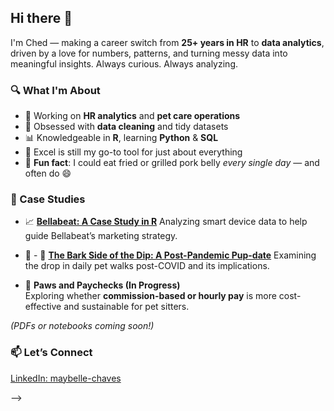 ## Hi there 👋

I'm Ched — making a career switch from **25+ years in HR** to **data analytics**, driven by a love for numbers, patterns, and turning messy data into meaningful insights.  Always curious.  Always analyzing.

### 🔍 What I'm About
- 🎯 Working on **HR analytics** and **pet care operations**
- 🧹 Obsessed with **data cleaning** and tidy datasets
- 📊 Knowledgeable in **R**, learning **Python** & **SQL**
- 📎 Excel is still my go-to tool for just about everything  
- 🐷 **Fun fact**: I could eat fried or grilled pork belly *every single day* — and often do 😄

### 📁 Case Studies

- 📈 [**Bellabeat: A Case Study in R**](./Bellabeat_A_Case_Study_in_R.pdf)
  Analyzing smart device data to help guide Bellabeat’s marketing strategy.

- 🐾 - 🐾 [**The Bark Side of the Dip: A Post-Pandemic Pup-date**](./The_Bark_Side_of_the_Dip_A_Post-Pandemic_Pup-date_in_R.pdf)
  Examining the drop in daily pet walks post-COVID and its implications.

- 💸 **Paws and Paychecks (In Progress)**  
  Exploring whether **commission-based or hourly pay** is more cost-effective and sustainable for pet sitters.

*(PDFs or notebooks coming soon!)*

### 📫 Let’s Connect  
[LinkedIn: maybelle-chaves](https://www.linkedin.com/in/maybelle-chaves)

-->

